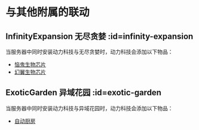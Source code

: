 # 与其他附属的联动

## InfinityExpansion 无尽贪婪 :id=infinity-expansion

当服务器中同时安装动力科技与无尽贪婪时，动力科技会添加以下物品：

- [恼鬼生物芯片](./Mob-Simulation)
- [幻翼生物芯片](./Mob-Simulation)

## ExoticGarden 异域花园 :id=exotic-garden

当服务器中同时安装动力科技与异域花园时，动力科技会添加以下物品：

- [自动厨房](./Auto-Kitchen)
